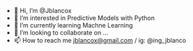 - 👋 Hi, I’m @Jblancox
- 👀 I’m interested in Predictive Models with Python
- 🌱 I’m currently learning Machne Learning
- 💞️ I’m looking to collaborate on ...
- 📫 How to reach me jblancox@gmail.com / ig: @ing_jblanco

<!---
Jblancox/Jblancox is a ✨ special ✨ repository because its `README.md` (this file) appears on your GitHub profile.
You can click the Preview link to take a look at your changes.
--->
